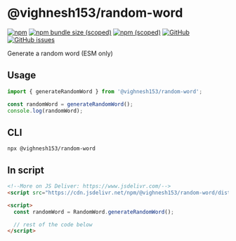 # @vighnesh153/random-word

[![npm](https://img.shields.io/npm/dt/@vighnesh153/random-word)](https://img.shields.io/npm/dt/@vighnesh153/random-word)
[![npm bundle size (scoped)](https://img.shields.io/bundlephobia/minzip/@vighnesh153/random-word)](https://img.shields.io/bundlephobia/minzip/@vighnesh153/random-word)
[![npm (scoped)](https://img.shields.io/npm/v/@vighnesh153/-version)](https://www.npmjs.com/package/@vighnesh153/-version)
[![GitHub](https://img.shields.io/github/license/vighnesh153/vighnesh153-monorepo)](https://github.com/vighnesh153/vighnesh153-monorepo/blob/main/LICENSE)
[![GitHub issues](https://img.shields.io/github/issues/vighnesh153/vighnesh153-monorepo)](https://github.com/vighnesh153/vighnesh153-monorepo/issues)

Generate a random word (ESM only)

## Usage

```ts
import { generateRandomWord } from '@vighnesh153/random-word';

const randomWord = generateRandomWord();
console.log(randomWord);
```

## CLI

```shell
npx @vighnesh153/random-word
```

## In script

```html
<!--More on JS Deliver: https://www.jsdelivr.com/-->
<script src="https://cdn.jsdelivr.net/npm/@vighnesh153/random-word/dist/main.umd.js"></script>

<script>
  const randomWord = RandomWord.generateRandomWord();

  // rest of the code below
</script>
```
